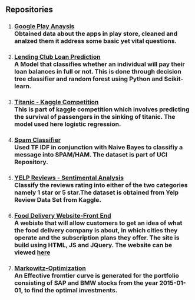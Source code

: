 
## Repositories

1. ### [Google Play Anaysis](https://github.com/roheetnarayanan/google-play-analysis)<br /> Obtained data about the apps in play store, cleaned and analzed them it address some basic yet vital questions.<br />
2. ### [Lending Club Loan Prediction](https://github.com/roheetnarayanan/LendingClub-Loan-Prediction)<br /> A Model that classifies whether an individual will pay their loan balances in full or not. This is done through decision tree classifier and random forest using Python and Scikit-learn.<br />
3. ### [Titanic - Kaggle Competition](https://github.com/roheetnarayanan/Titanic)<br />  This is part of kaggle competition which involves predicting the survival of passengers in the sinking of titanic. The model used here logistic regression. <br />
4. ### [Spam Classifier](https://github.com/roheetnarayanan/Spam)<br /> Used TF IDF in conjunction with Naive Bayes to classifiy a message into SPAM/HAM. The dataset is part of UCI Repository.<br />
5. ### [YELP Reviews - Sentimental Analysis](https://github.com/roheetnarayanan/Sentimental-Analysis-for-Yelp-Review)<br /> Classify the reviews rating into either of the two categories namely 1 star or 5 star.The dataset is obtained from Yelp Review Data Set from Kaggle.<br />
6. ### [Food Delivery Website-Front End](https://roheetnarayanan.in/Food-Website/)<br /> A webiste that will allow customers to get an idea of what the food delivery company is about, in which cities they operate and the subscription plans they offer. The site is build using HTML, JS and JQuery. The website can be viewed [here](https://roheetnarayanan.in/Food-Website/)<br />
7. ### [Markowitz-Optimization](https://github.com/roheetnarayanan/Markowitz-Optimization)<br /> An Effective fromtier curve is generated for the portfolio consisting of SAP and BMW stocks from the year 2015-01-01, to find the optimal investments.  <br /> 


